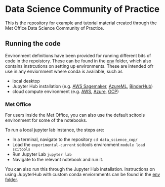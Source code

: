 # Data Science Community of Practice
This is the repository for example and tutorial material created through the Met Office Data Science Community of Practice.


## Running the code

Environment definitions have been provided for running different bits of code in the repoistory. These can be found in the [env](env) folder, which also contains instrcutions on setting up environments. These are intended ofr use in any enviornment where conda is available, such as 
* local desktop
* Jupyter Hub installation (e.g. [AWS Sagemaker](https://aws.amazon.com/sagemaker/), [AzureML](https://azure.microsoft.com/en-gb/services/machine-learning/#product-overview), [BinderHub](https://binderhub.readthedocs.io/en/latest/))
* cloud compute environment (e.g. [AWS](https://aws.amazon.com/), [Azure](https://azure.microsoft.com/en-gb/), [GCP](https://cloud.google.com/))

### Met Office

For users inside the Met Office, you can also use the default scitools environment for some of the notebooks. 

To run a local jupyter lab instance, the steps are:
* In a terminal, navigate to the repository `cd data_science_cop/`
* Load the `experimental-current` scitools environment `module load scitools`
* Run Jupyter Lab `jupyter lab`
* Navigate to the relevant notebook and run it.

You can also run this through the  Jupyter Hub installation. Instructions on using JupyterHub with custom conda enviornments can be found in the [env folder](env).
